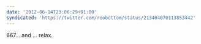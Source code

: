 ```yaml
---
date: '2012-06-14T23:06:29+01:00'
syndicated: 'https://twitter.com/roobottom/status/213404070113853442'
---
```

667… and … relax.
